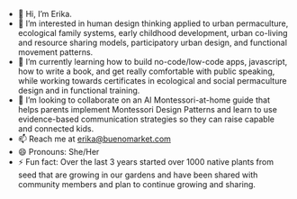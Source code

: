 - 👋 Hi, I’m Erika.
- 👀 I’m interested in human design thinking applied to urban permaculture, ecological family systems, early childhood development, urban co-living and resource sharing models, participatory urban design, and functional movement patterns.  
- 🌱 I’m currently learning how to build no-code/low-code apps, javascript, how to write a book, and get really comfortable with public speaking, while working towards certificates in ecological and social permaculture design and in functional training.
- 💞️ I’m looking to collaborate on an AI Montessori-at-home guide that helps parents implement Montessori Design Patterns and learn to use evidence-based communication strategies so they can raise capable and connected kids. 
- 📫 Reach me at erika@buenomarket.com
- 😄 Pronouns: She/Her
- ⚡ Fun fact: Over the last 3 years started over 1000 native plants from seed that are growing in our gardens and have been shared with community members and plan to continue growing and sharing.

<!---
buenoerika/buenoerika is a ✨ special ✨ repository because its `README.md` (this file) appears on your GitHub profile.
You can click the Preview link to take a look at your changes.
--->
